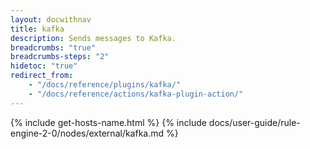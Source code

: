 ```yaml
---
layout: docwithnav
title: kafka
description: Sends messages to Kafka.
breadcrumbs: "true"
breadcrumbs-steps: "2"
hidetoc: "true"
redirect_from:
    - "/docs/reference/plugins/kafka/"
    - "/docs/reference/actions/kafka-plugin-action/"
---
```


{% include get-hosts-name.html %}
{% include docs/user-guide/rule-engine-2-0/nodes/external/kafka.md %}

